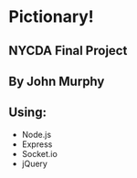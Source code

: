 # Pictionary!
## NYCDA Final Project
## By John Murphy

## Using:
* Node.js
* Express
* Socket.io
* jQuery

